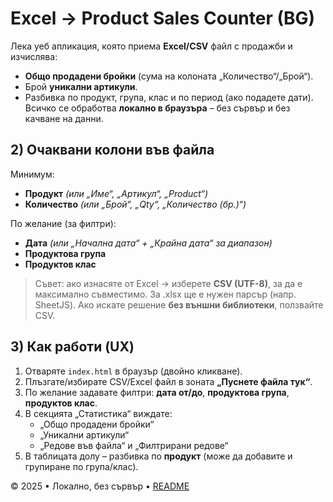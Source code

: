 # Excel → Product Sales Counter (BG)

Лека уеб апликация, която приема **Excel/CSV** файл с продажби и изчислява:
- **Общо продадени бройки** (сума на колоната „Количество“/„Брой“).
- Брой **уникални артикули**.
- Разбивка по продукт, група, клас и по период (ако подадете дати).
Всичко се обработва **локално в браузъра** – без сървър и без качване на данни.


## 2) Очаквани колони във файла
Минимум:
- **Продукт** *(или „Име“, „Артикул“, „Product“)*  
- **Количество** *(или „Брой“, „Qty“, „Количество (бр.)“)*

По желание (за филтри):
- **Дата** *(или „Начална дата“ + „Крайна дата“ за диапазон)*
- **Продуктова група**  
- **Продуктов клас**

> Съвет: ако изнасяте от Excel → изберете **CSV (UTF-8)**, за да е максимално съвместимо.
> За .xlsx ще е нужен парсър (напр. SheetJS). Ако искате решение **без външни библиотеки**, ползвайте CSV.

## 3) Как работи (UX)
1. Отваряте `index.html` в браузър (двойно кликване).
2. Плъзгате/избирате CSV/Excel файл в зоната **„Пуснете файла тук“**.
3. По желание задавате филтри: **дата от/до**, **продуктова група**, **продуктов клас**.
4. В секцията „Статистика“ виждате:
   - „Общо продадени бройки“
   - „Уникални артикули“
   - „Редове във файла“ и „Филтрирани редове“
5. В таблицата долу – разбивка по **продукт** (може да добавите и групиране по група/клас).



  <footer>© 2025 • Локално, без сървър • <a href="#" rel="noopener">README</a></footer>
</div>

